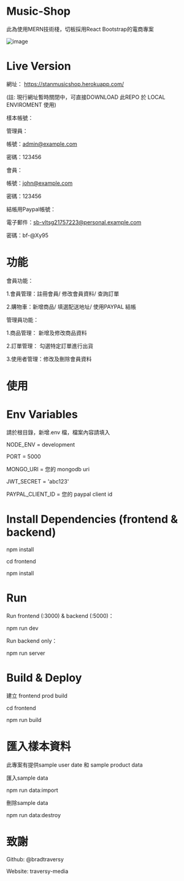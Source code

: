# Music-Shop
此為使用MERN技術棧，切板採用React Bootstrap的電商專案
 
![image](https://user-images.githubusercontent.com/107014215/201241472-52176b3d-a526-4452-8f7e-771f386784b4.png)


# Live Version
網址： https://stanmusicshop.herokuapp.com/

(註: 現行網址暫時關閉中，可直接DOWNLOAD 此REPO 於 LOCAL ENVIROMENT 使用)

樣本帳號：

管理員：

帳號：admin@example.com 

密碼：123456

會員：

帳號：john@example.com 

密碼：123456

結帳用Paypal帳號：

電子郵件：sb-vltsg21757223@personal.example.com

密碼：bf-@Xy95


# 功能
會員功能：

1.會員管理：註冊會員/ 修改會員資料/ 查詢訂單

2.購物車：新增商品/ 填選配送地址/ 使用PAYPAL 結帳

管理員功能：

1.商品管理： 新增及修改商品資料

2.訂單管理： 勾選特定訂單進行出貨

3.使用者管理：修改及刪除會員資料

# 使用

# Env Variables
請於根目錄，新增.env 檔，檔案內容請填入

NODE_ENV = development

PORT = 5000

MONGO_URI = 您的 mongodb uri

JWT_SECRET = 'abc123'

PAYPAL_CLIENT_ID = 您的 paypal client id

# Install Dependencies (frontend & backend)

npm install

cd frontend

npm install

# Run

Run frontend (:3000) & backend (:5000)：

npm run dev

Run backend only：

npm run server

# Build & Deploy
建立 frontend prod build

cd frontend

npm run build

# 匯入樣本資料

此專案有提供sample user date 和 sample product data 

匯入sample data

npm run data:import

刪除sample data

npm run data:destroy

# 致謝

Github: @bradtraversy

Website: traversy-media
